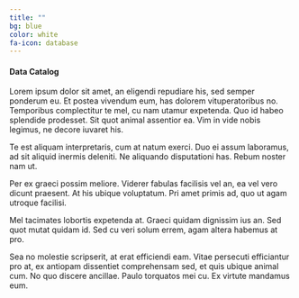```yaml
---
title: ""
bg: blue
color: white
fa-icon: database
---
```


#### Data Catalog

Lorem ipsum dolor sit amet, an eligendi repudiare his, sed semper ponderum eu. Et postea vivendum eum, has dolorem vituperatoribus no. Temporibus complectitur te mel, cu nam utamur expetenda. Quo id habeo splendide prodesset. Sit quot animal assentior ea. Vim in vide nobis legimus, ne decore iuvaret his.

Te est aliquam interpretaris, cum at natum exerci. Duo ei assum laboramus, ad sit aliquid inermis deleniti. Ne aliquando disputationi has. Rebum noster nam ut.

Per ex graeci possim meliore. Viderer fabulas facilisis vel an, ea vel vero dicunt praesent. At his ubique voluptatum. Pri amet primis ad, quo ut agam utroque facilisi.

Mel tacimates lobortis expetenda at. Graeci quidam dignissim ius an. Sed quot mutat quidam id. Sed cu veri solum errem, agam altera habemus at pro.

Sea no molestie scripserit, at erat efficiendi eam. Vitae persecuti efficiantur pro at, ex antiopam dissentiet comprehensam sed, et quis ubique animal cum. No quo discere ancillae. Paulo torquatos mei cu. Ex virtute mandamus eum.
